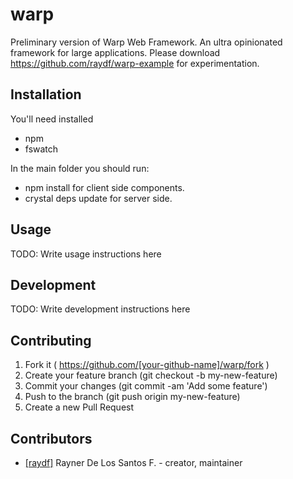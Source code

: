 # warp

Preliminary version of Warp Web Framework. An ultra opinionated framework for large applications.
Please download https://github.com/raydf/warp-example for experimentation.

## Installation

You'll need installed

- npm
- fswatch

In the main folder you should run:
- npm install for client side components.
- crystal deps update for server side.


## Usage


TODO: Write usage instructions here

## Development

TODO: Write development instructions here

## Contributing

1. Fork it ( https://github.com/[your-github-name]/warp/fork )
2. Create your feature branch (git checkout -b my-new-feature)
3. Commit your changes (git commit -am 'Add some feature')
4. Push to the branch (git push origin my-new-feature)
5. Create a new Pull Request

## Contributors

- [[raydf]](https://github.com/raydf) Rayner De Los Santos F. - creator, maintainer
